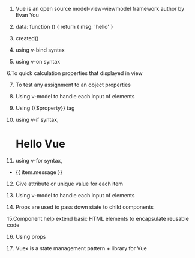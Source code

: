 1. Vue is an open source model-view-viewmodel framework author by Evan You

2. data: function () {
    return {
      msg: 'hello'
    }

3. created()

4. using v-bind syntax

5. using v-on syntax

6.To quick calculation properties that displayed in view

7. To test any assignment to an object properties

8. Using v-model to handle each input of elements

9. Using {{$property}} tag

10. using v-if syntax, <h1 v-if="vue">Hello Vue</h1>

11. using v-for syntax,
<ul id="example-loop">
  <li v-for="item in items">
    {{ item.message }}
  </li>
</ul>

12. Give attribute or unique value for each item

13. Using v-model to handle each input of elements

14. Props are used to pass down state to child components

15.Component help extend basic HTML elements to encapsulate reusable code

16. Using props

17. Vuex is a state management pattern + library for Vue
